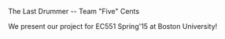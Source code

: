 The Last Drummer 
		-- Team "Five" Cents

We present our project for EC551 Spring'15 at Boston University! 

